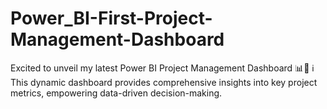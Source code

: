 # Power_BI-First-Project-Management-Dashboard
Excited to unveil my latest Power BI Project Management Dashboard 📊🚀 ℹ️ This dynamic dashboard provides comprehensive insights into key project metrics, empowering data-driven decision-making.
